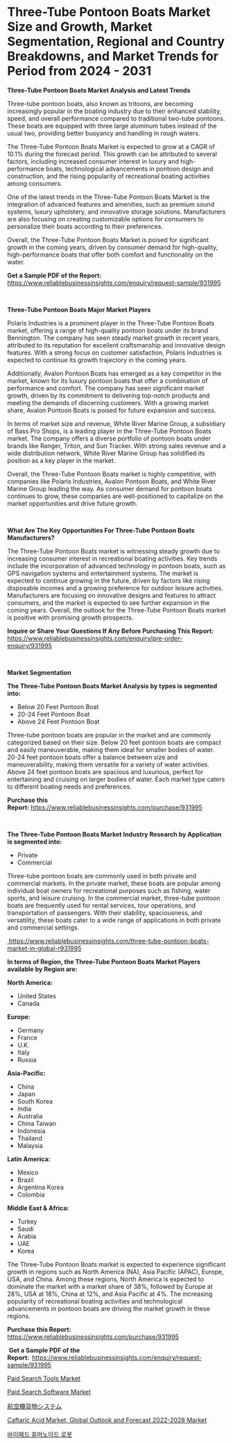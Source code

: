 <p><h1>Three-Tube Pontoon Boats Market Size and Growth, Market Segmentation, Regional and Country Breakdowns, and Market Trends for Period from 2024 -  2031</h1></p><p><strong>Three-Tube Pontoon Boats Market Analysis and Latest Trends</strong></p>
<p><p>Three-tube pontoon boats, also known as tritoons, are becoming increasingly popular in the boating industry due to their enhanced stability, speed, and overall performance compared to traditional two-tube pontoons. These boats are equipped with three large aluminum tubes instead of the usual two, providing better buoyancy and handling in rough waters.</p><p>The Three-Tube Pontoon Boats Market is expected to grow at a CAGR of 10.1% during the forecast period. This growth can be attributed to several factors, including increased consumer interest in luxury and high-performance boats, technological advancements in pontoon design and construction, and the rising popularity of recreational boating activities among consumers.</p><p>One of the latest trends in the Three-Tube Pontoon Boats Market is the integration of advanced features and amenities, such as premium sound systems, luxury upholstery, and innovative storage solutions. Manufacturers are also focusing on creating customizable options for consumers to personalize their boats according to their preferences.</p><p>Overall, the Three-Tube Pontoon Boats Market is poised for significant growth in the coming years, driven by consumer demand for high-quality, high-performance boats that offer both comfort and functionality on the water.</p></p>
<p><strong>Get a Sample PDF of the Report:&nbsp;</strong> <a href="https://www.reliablebusinessinsights.com/enquiry/request-sample/931995">https://www.reliablebusinessinsights.com/enquiry/request-sample/931995</a></p>
<p>&nbsp;</p>
<p><strong>Three-Tube Pontoon Boats Major Market Players</strong></p>
<p><p>Polaris Industries is a prominent player in the Three-Tube Pontoon Boats market, offering a range of high-quality pontoon boats under its brand Bennington. The company has seen steady market growth in recent years, attributed to its reputation for excellent craftsmanship and innovative design features. With a strong focus on customer satisfaction, Polaris Industries is expected to continue its growth trajectory in the coming years.</p><p>Additionally, Avalon Pontoon Boats has emerged as a key competitor in the market, known for its luxury pontoon boats that offer a combination of performance and comfort. The company has seen significant market growth, driven by its commitment to delivering top-notch products and meeting the demands of discerning customers. With a growing market share, Avalon Pontoon Boats is poised for future expansion and success.</p><p>In terms of market size and revenue, White River Marine Group, a subsidiary of Bass Pro Shops, is a leading player in the Three-Tube Pontoon Boats market. The company offers a diverse portfolio of pontoon boats under brands like Ranger, Triton, and Sun Tracker. With strong sales revenue and a wide distribution network, White River Marine Group has solidified its position as a key player in the market.</p><p>Overall, the Three-Tube Pontoon Boats market is highly competitive, with companies like Polaris Industries, Avalon Pontoon Boats, and White River Marine Group leading the way. As consumer demand for pontoon boats continues to grow, these companies are well-positioned to capitalize on the market opportunities and drive future growth.</p></p>
<p>&nbsp;</p>
<p><strong>What Are The Key Opportunities For Three-Tube Pontoon Boats Manufacturers?</strong></p>
<p><p>The Three-Tube Pontoon Boats market is witnessing steady growth due to increasing consumer interest in recreational boating activities. Key trends include the incorporation of advanced technology in pontoon boats, such as GPS navigation systems and entertainment systems. The market is expected to continue growing in the future, driven by factors like rising disposable incomes and a growing preference for outdoor leisure activities. Manufacturers are focusing on innovative designs and features to attract consumers, and the market is expected to see further expansion in the coming years. Overall, the outlook for the Three-Tube Pontoon Boats market is positive with promising growth prospects.</p></p>
<p><strong>Inquire or Share Your Questions If Any Before Purchasing This Report:</strong> <a href="https://www.reliablebusinessinsights.com/enquiry/pre-order-enquiry/931995">https://www.reliablebusinessinsights.com/enquiry/pre-order-enquiry/931995</a></p>
<p>&nbsp;</p>
<p><strong>Market Segmentation</strong></p>
<p><strong>The Three-Tube Pontoon Boats Market Analysis by types is segmented into:</strong></p>
<p><ul><li>Below 20 Feet Pontoon Boat</li><li>20-24 Feet Pontoon Boat</li><li>Above 24 Feet Pontoon Boat</li></ul></p>
<p><p>Three-tube pontoon boats are popular in the market and are commonly categorized based on their size. Below 20 feet pontoon boats are compact and easily maneuverable, making them ideal for smaller bodies of water. 20-24 feet pontoon boats offer a balance between size and maneuverability, making them versatile for a variety of water activities. Above 24 feet pontoon boats are spacious and luxurious, perfect for entertaining and cruising on larger bodies of water. Each market type caters to different boating needs and preferences.</p></p>
<p><strong>Purchase this Report:&nbsp;</strong><a href="https://www.reliablebusinessinsights.com/purchase/931995">https://www.reliablebusinessinsights.com/purchase/931995</a></p>
<p>&nbsp;</p>
<p><strong>The Three-Tube Pontoon Boats Market Industry Research by Application is segmented into:</strong></p>
<p><ul><li>Private</li><li>Commercial</li></ul></p>
<p><p>Three-tube pontoon boats are commonly used in both private and commercial markets. In the private market, these boats are popular among individual boat owners for recreational purposes such as fishing, water sports, and leisure cruising. In the commercial market, three-tube pontoon boats are frequently used for rental services, tour operations, and transportation of passengers. With their stability, spaciousness, and versatility, these boats cater to a wide range of applications in both private and commercial settings.</p></p>
<p><a href="https://www.reliablebusinessinsights.com/three-tube-pontoon-boats-market-in-global-r931995">&nbsp;https://www.reliablebusinessinsights.com/three-tube-pontoon-boats-market-in-global-r931995</a></p>
<p><strong>In terms of Region, the Three-Tube Pontoon Boats Market Players available by Region are:</strong></p>
<p>
    <p> <strong> North America: </strong>
        <ul>
            <li>United States</li>
            <li>Canada</li>
        </ul>
        </p> 
    <p> <strong> Europe: </strong>
        <ul>
            <li>Germany</li>
            <li>France</li>
            <li>U.K.</li>
            <li>Italy</li>
            <li>Russia</li>
        </ul>
        </p> 
    <p> <strong> Asia-Pacific: </strong>
        <ul>
            <li>China</li>
            <li>Japan</li>
            <li>South Korea</li>
            <li>India</li>
            <li>Australia</li>
            <li>China Taiwan</li>
            <li>Indonesia</li>
            <li>Thailand</li>
            <li>Malaysia</li>
        </ul>
        </p> 
    <p> <strong> Latin America: </strong>
        <ul>
            <li>Mexico</li>
            <li>Brazil</li>
            <li>Argentina Korea</li>
            <li>Colombia</li>
        </ul>
        </p> 
    <p> <strong> Middle East & Africa: </strong>
        <ul>
            <li>Turkey</li>
            <li>Saudi</li>
            <li>Arabia</li>
            <li>UAE</li>
            <li>Korea</li>
        </ul>
    </p>
    </p>
<p><p>The Three-Tube Pontoon Boats market is expected to experience significant growth in regions such as North America (NA), Asia Pacific (APAC), Europe, USA, and China. Among these regions, North America is expected to dominate the market with a market share of 38%, followed by Europe at 28%, USA at 18%, China at 12%, and Asia Pacific at 4%. The increasing popularity of recreational boating activities and technological advancements in pontoon boats are driving the market growth in these regions.</p></p>
<p><strong>Purchase this Report: </strong><a href="https://www.reliablebusinessinsights.com/purchase/931995">https://www.reliablebusinessinsights.com/purchase/931995</a></p>
<p>&nbsp;<strong>Get a Sample PDF of the Report:&nbsp;&nbsp;</strong><a href="https://www.reliablebusinessinsights.com/enquiry/request-sample/931995">https://www.reliablebusinessinsights.com/enquiry/request-sample/931995</a></p>
<p><strong></strong></p>
<p><p><a href="https://medium.com/@jsksk366/paid-search-tools-industry-analysis-report-its-market-size-growing-with-a-cagr-of-10-3-e9373fa08d96">Paid Search Tools Market</a></p><p><a href="https://medium.com/@philipwolf61/paid-search-software-market-revolution-2024-2031-market-trends-shaping-the-next-decade-d1f172937e65">Paid Search Software Market</a></p><p><a href="https://medium.com/@drfg4t/%E8%88%AA%E7%A9%BA%E6%A9%9F%E8%B2%A8%E7%89%A9%E3%82%B7%E3%82%B9%E3%83%86%E3%83%A0%E7%94%A3%E6%A5%AD%E3%81%AB%E3%81%A4%E3%81%84%E3%81%A6%E3%81%AE%E6%B4%9E%E5%AF%9F-2031%E5%B9%B4%E3%81%BE%E3%81%A7%E3%81%AE%E5%B8%82%E5%A0%B4%E3%81%AE%E8%B2%A1%E5%8B%99%E7%8A%B6%E6%B3%81-%E5%B8%82%E5%A0%B4%E8%A6%8F%E6%A8%A1-%E5%8F%8E%E7%9B%8A%E5%88%86%E6%9E%90-f95fcc968096">航空機貨物システム</a></p><p><a href="https://issuu.com/reportprime-2/docs/caftaric-acid-market-global-outlook_c1143b6ad1d6ae">Caftaric Acid Market, Global Outlook and Forecast 2022-2028 Market</a></p><p><a href="https://medium.com/@staceyhilll73/%EC%96%91%EB%B0%9C%EB%A1%9C-%EA%B1%B7%EB%8A%94-%EC%9D%B8%EA%B0%84%ED%98%95-%EB%A1%9C%EB%B4%87-%EC%8B%9C%EC%9E%A5-%EC%A0%84-%EC%84%B8%EA%B3%84%EC%A0%81-%EB%B0%8F-%EC%A7%80%EC%97%AD%EC%A0%81-%EB%B6%84%EC%84%9D-%EC%B5%9C%EC%A2%85-%EC%82%AC%EC%9A%A9%EC%9E%90-%EC%A0%9C%ED%92%88-%EB%B0%8F-%EC%A7%80%EC%97%AD%EC%97%90-%EC%B4%88%EC%A0%90%EC%9D%84-%EB%A7%9E%EC%B6%98-%EB%B6%84%EC%84%9D-%EB%B0%8F-%EC%98%88%EC%B8%A1-2024-2031-b3afa5c38a9b">바이페드 휴머노이드 로봇</a></p></p>